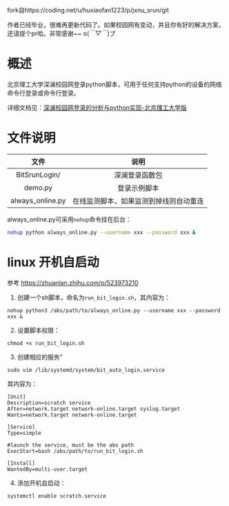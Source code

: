 fork自https://coding.net/u/huxiaofan1223/p/jxnu_srun/git

作者已经毕业，很难再更新代码了。如果校园网有变动，并且你有好的解决方案，还请提个pr哈。非常感谢~~ o(*￣▽￣*)ブ

# 概述

北京理工大学深澜校园网登录python脚本，可用于任何支持python的设备的网络命令行登录或命令行登录。

详细文档见：[深澜校园网登录的分析与python实现-北京理工大学版](https://zhuanlan.zhihu.com/p/122556315)

# 文件说明

|文件|说明|
|:-:|:-:|
|BitSrunLogin/|深澜登录函数包|
|demo.py|登录示例脚本|
|always_online.py|在线监测脚本，如果监测到掉线则自动重连|

always_online.py可采用`nohup`命令挂在后台：
``` bash
nohup python always_online.py --username xxx --password xxx &
```
# linux 开机自启动
参考 https://zhuanlan.zhihu.com/p/523973210
1. 创建一个sh脚本，命名为`run_bit_login.sh`，其内容为：
```
nohup python3 /abs/path/to/always_online.py --username xxx --password xxx &
```
2. 设置脚本权限：
```
chmod +x run_bit_login.sh
```
3. 创建相应的服务”
```
sudo vim /lib/systemd/system/bit_auto_login.service
```
其内容为：
```
[Unit]
Description=scratch service
After=network.target network-online.target syslog.target
Wants=network.target network-online.target

[Service]
Type=simple

#launch the service, must be the abs path
ExecStart=bash /abs/path/to/run_bit_login.sh

[Install]
WantedBy=multi-user.target
```

4. 添加开机自启动：
```
systemctl enable scratch.service
```